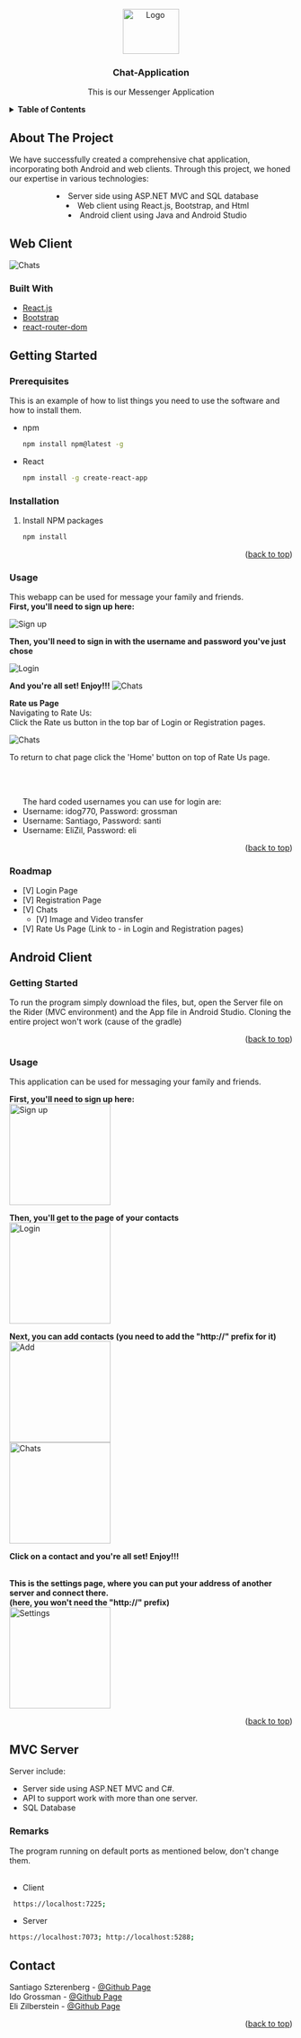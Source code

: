 <div id="top"></div>



<!-- PROJECT SHIELDS -->
<!--
*** I'm using markdown "reference style" links for readability.
*** Reference links are enclosed in brackets [ ] instead of parentheses ( ).
*** See the bottom of this document for the declaration of the reference variables
*** for contributors-url, forks-url, etc. This is an optional, concise syntax you may use.
*** https://www.markdownguide.org/basic-syntax/#reference-style-links
-->


<!-- PROJECT LOGO -->
<br />
<div align="center">
  <a href="https://github.com/Ido-Grossman/Chat-Application">
    <img src="https://github.com/Ido-Grossman/Chat-Application/blob/master/React/src/Pages/loginComponents/imagesLogin/image.jpeg" alt="Logo" width="100" height="80">
  </a>

<h3 align="center">Chat-Application</h3>

<p align="center">
  This is our Messenger Application
</p>
</div>


<!-- TABLE OF CONTENTS -->
<details>
  <summary><strong>Table of Contents</strong></summary>
  <ol>
    <li><a href="#about-the-project">About The Project</a></li>
    <ul>
    <li><a href="#web-client">Web Client</a></li>
    <li><a href="#android-client">Android Client</a></li>
    <li><a href="#mvc-server">MVC Server</a></li>
    </ul>
    <li><a href="#contact">Contact</a></li>    
  </ol>
</details>




<!-- ABOUT THE PROJECT -->
## About The Project

We have successfully created a comprehensive chat application, incorporating both Android and web clients. Through this project, we honed our expertise in various technologies:<ul style="list-style-position: inside; text-align: center;">
  <li>Server side using ASP.NET MVC and SQL database</li>
  <li>Web client using React.js, Bootstrap, and Html</li>
  <li>Android client using Java and Android Studio</li>
</ul>

<!-- Web Client -->
## Web Client
<img src="https://github.com/santisz7897/advanced2Hemi/blob/main/src/Screenshot%202022-04-24%20205928.png" alt="Chats">

### Built With

* [React.js](https://reactjs.org/)
* [Bootstrap](https://getbootstrap.com)
* [react-router-dom](https://reactrouter.com)

## Getting Started

### Prerequisites

This is an example of how to list things you need to use the software and how to install them.
* npm
  ```sh
  npm install npm@latest -g
  ```
* React
  ```sh
  npm install -g create-react-app
  ```

### Installation

1. Install NPM packages
   ```sh
   npm install
   ```  

<p align="right">(<a href="#top">back to top</a>)</p>



### Usage

This webapp can be used for message your family and friends.<br>
<b>First, you'll need to sign up here:</b><br>

<img src="https://github.com/santisz7897/advanced2Hemi/blob/main/src/Screenshot%202022-04-24%20205822.png" alt="Sign up">

<b>Then, you'll need to sign in with the username and password you've just chose</b><br>

<img src="https://github.com/santisz7897/advanced2Hemi/blob/main/src/Screensho2022-04-24.png" alt="Login">

<b>And you're all set! Enjoy!!!</b>
<img src="https://github.com/santisz7897/advanced2Hemi/blob/main/src/Screenshot%202022-04-24%20205928.png" alt="Chats">

<b>Rate us Page</b><br>
Navigating to Rate Us:<br>
Click the Rate us button in the top bar of Login or Registration pages.<br>

<img src="https://github.com/idog770/ChatOServer/blob/c7c04bd5304e4401c6ae96fc2a5db567f986589a/%D7%A6%D7%99%D7%9C%D7%95%D7%9D%20%D7%9E%D7%A1%D7%9A%202022-05-25%20%D7%91-11.55.16.png" alt="Chats">

To return to chat page click the 'Home' button on top of Rate Us page.

<br><br>
<ul>The hard coded usernames you can use for login are:
  <li> Username: idog770, Password: grossman </li>
  <li> Username: Santiago, Password: santi </li>
  <li> Username: EliZil, Password: eli </li>
  </ul>
<p align="right">(<a href="#top">back to top</a>)</p>

### Roadmap

- [V] Login Page
- [V] Registration Page
- [V] Chats
    - [V] Image and Video transfer
- [V] Rate Us Page (Link to - in Login and Registration pages)
<!-- Android Client -->
## Android Client

### Getting Started

To run the program simply download the files, but, open the Server file on the Rider (MVC environment) and the App file in Android Studio.
Cloning the entire project won't work (cause of the gradle)

   
<p align="right">(<a href="#top">back to top</a>)</p>



### Usage

This application can be used for messaging your family and friends.

<b>First, you'll need to sign up here:</b><br>
<img src="https://github.com/Ido-Grossman/Chat-Application/blob/master/Android/app/src/main/res/mipmap/registerpage.png" alt="Sign up" style="width: 180px; height: auto;"><br>

<b>Then, you'll get to the page of your contacts</b><br>
<img src="https://github.com/Ido-Grossman/Chat-Application/blob/master/Android/app/src/main/res/mipmap/contactspage.png" alt="Login" style="width: 180px; height: auto;"><br>

<b>Next, you can add contacts (you need to add the "http://" prefix for it)</b><br>
<img src="https://github.com/Ido-Grossman/Chat-Application/blob/master/Android/app/src/main/res/mipmap/addcontact.png" alt="Add" style="width: 180px; height: auto;"><br>
<img src="https://github.com/Ido-Grossman/Chat-Application/blob/master/Android/app/src/main/res/mipmap/chatpage.png" alt="Chats" style="width: 180px; height: auto;">

<b>Click on a contact and you're all set! Enjoy!!!</b><br><br>

<b>This is the settings page, where you can put your address of another server and connect there.<br> (here, you won't need the "http://" prefix)</b><br>
<img src="https://github.com/Ido-Grossman/Chat-Application/blob/master/Android/app/src/main/res/mipmap/settingspage.png" alt="Settings" style="width: 180px; height: auto;">

<p align="right">(<a href="#top">back to top</a>)</p>

<!-- MVC Server -->
##  MVC Server
Server include:
 * Server side using ASP.NET MVC and C#.
 * API to support work with more than one server.
 * SQL Database

### Remarks

  The program running on default ports as mentioned below, don't change them.<br><br>
   * Client
  ```sh
   https://localhost:7225; 
  ```
   * Server
  ```sh
  https://localhost:7073; http://localhost:5288;
  ```
<!-- CONTACT -->
## Contact

Santiago Szterenberg - [@Github Page](https://github.com/santisz7897)
<br>
Ido Grossman - [@Github Page](https://github.com/idog770)
<br>
Eli Zilberstein - [@Github Page](https://github.com/EliZilber)

<p align="right">(<a href="#top">back to top</a>)</p>




